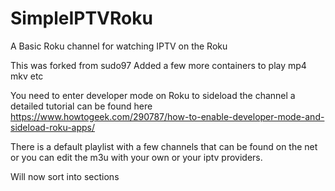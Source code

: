 # SimpleIPTVRoku
A Basic Roku channel for watching IPTV on the Roku

This was forked from sudo97 
Added a few more containers to play mp4 mkv etc 

You need to enter developer mode on Roku to sideload the channel a detailed tutorial can be found here 
https://www.howtogeek.com/290787/how-to-enable-developer-mode-and-sideload-roku-apps/

There is a default playlist with a few channels that can be found on the net or you can edit the m3u with your own or your iptv providers.

Will now sort into sections


